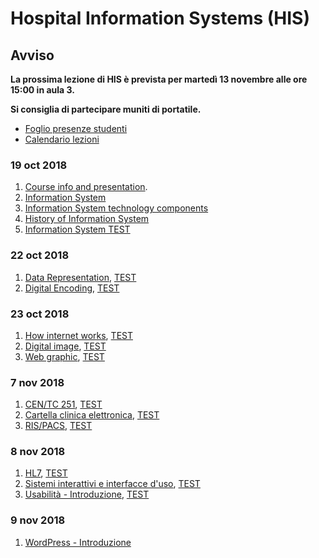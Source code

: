 # Hospital Information Systems (HIS)

## Avviso
__La prossima lezione di HIS è prevista per martedì 13 novembre alle ore 15:00 in aula 3.__

__Si consiglia di partecipare muniti di portatile.__

* [Foglio presenze studenti](http://svel.to/z51)
* [Calendario lezioni](http://svel.to/zxy)

### 19 oct 2018

1. [Course info and presentation](http://svel.to/nmf).
2. [Information System](http://svel.to/nmg)
3. [Information System technology components](http://svel.to/oc3)
4. [History of Information System](http://svel.to/oc8)
5. [Information System TEST](http://svel.to/n6j)

### 22 oct 2018

1. [Data Representation](http://svel.to/ojp), [TEST](http://svel.to/ojz)
2. [Digital Encoding](http://svel.to/ojq), [TEST](http://svel.to/oka)

### 23 oct 2018

1. [How internet works](http://svel.to/oe7), [TEST](http://svel.to/oe8)
1. [Digital image](http://svel.to/on0), [TEST](http://svel.to/omz)
2. [Web graphic](http://svel.to/on2), [TEST](http://svel.to/ndz)

### 7 nov 2018

1. [CEN/TC 251](http://svel.to/ou7), [TEST](http://svel.to/owu)
2. [Cartella clinica elettronica](http://svel.to/ou6), [TEST](http://svel.to/owv)
3. [RIS/PACS](http://svel.to/ouo), [TEST](http://svel.to/nf8)

### 8 nov 2018

1. [HL7](http://svel.to/njw), [TEST](http://svel.to/nki)
2. [Sistemi interattivi e interfacce d'uso](http://svel.to/p3y), [TEST](http://svel.to/p3z)
3. [Usabilità - Introduzione](http://svel.to/pk2), [TEST](http://svel.to/pob)
<!--3. [La diversità degli utenti](http://svel.to/p6t), [TEST](http://svel.to/p6v)
-->

### 9 nov 2018
1. [WordPress - Introduzione](http://svel.to/102x)

<!--
### 13 nov 2018
1. [WordPress - form](http://svel.to/103z)
2. [FORM](http://svel.to/nlw), [TEST](http://svel.to/nkf)
-->
